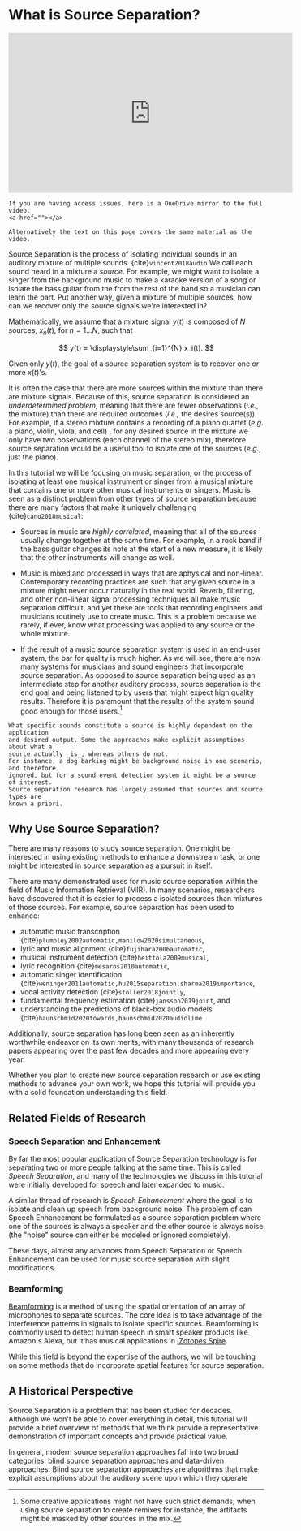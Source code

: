 What is Source Separation?
==========================

<p align="center">
<iframe width="560" height="315" src="https://www.youtube.com/embed/FTQbiNvZqaY" frameborder="0" allow="accelerometer; autoplay; encrypted-media; gyroscope; picture-in-picture" allowfullscreen></iframe>
</p>

```{dropdown} Video not working?
If you are having access issues, here is a OneDrive mirror to the full video.
<a href=""></a>

Alternatively the text on this page covers the same material as the video.
```

Source Separation is the process of isolating individual sounds in an auditory
mixture of multiple sounds. {cite}`vincent2018audio` We call each sound heard
in a mixture a _source_.
For example, we might want to isolate a singer from the background music to make
a karaoke version of a song or isolate the bass guitar from the from the rest of
the band so a musician can learn the part. Put another way, given a mixture of
multiple sources, how can we recover only the source signals we're interested in?


Mathematically, we assume that a mixture signal $y(t)$ is composed of $N$ sources, 
$x_n(t)$, for $n=1...N$, such that

$$
y(t) = \displaystyle\sum_{i=1}^{N} x_i(t).
$$

Given only $y(t)$, the goal of a source separation system is to recover one or
more $x(t)$'s. 

It is often the case that there are more sources within
the mixture than there are mixture signals. Because of this, source separation
is considered an _underdetermined problem_, meaning that there are fewer observations
(_i.e._, the mixture) than there are required outcomes (_i.e.,_ the desires
source(s)). For example, if a stereo mixture contains a recording of a piano quartet
(_e.g._ a piano, violin, viola, and cell) , for any desired source in the
mixture we only have two observations (each channel of the stereo mix),
therefore source separation would be a useful tool to isolate one of the
sources (_e.g._, just the piano).


In this tutorial we will be focusing on music separation, or the process of 
isolating at least one musical instrument or singer from a musical mixture that
contains one or more other musical instruments or singers. Music is seen as a
distinct problem from other types of source separation because there are many
factors that make it uniquely challenging {cite}`cano2018musical`:

- Sources in music are _highly correlated_, meaning that all of the sources usually 
  change together at the same time. For example, in a rock band if the bass guitar
  changes its note at the start of a new measure, it is likely that the other
  instruments will change as well.
  
- Music is mixed and processed in ways that are aphysical and non-linear. 
  Contemporary recording practices are such that any given source in a mixture
  might never occur naturally in the real world. Reverb, filtering, and other
  non-linear signal processing techniques all make music separation difficult,
  and yet these are tools that recording engineers and musicians routinely use
  to create music. This is a problem because we rarely, if ever, know what
  processing was applied to any source or the whole mixture.
  
- If the result of a music source separation system is used in an end-user system,
  the bar for quality is much higher. As we will see, there are now many systems
  for musicians and sound engineers that incorporate source separation. As opposed
  to source separation being used as an intermediate step for another auditory
  process, source separation is the end goal and being listened to by users that
  might expect high quality results. Therefore it is paramount that the results
  of the system sound good enough for those users.[^fn1]


```{note}
What specific sounds constitute a source is highly dependent on the application
and desired output. Some the approaches make explicit assumptions about what a
source actually _is_, whereas others do not. 
For instance, a dog barking might be background noise in one scenario, and therefore
ignored, but for a sound event detection system it might be a source of interest.
Source separation research has largely assumed that sources and source types are
known a priori.
```


## Why Use Source Separation?

There are many reasons to study source separation. One might be interested in
using existing methods to enhance a downstream task, or one might be interested
in source separation as a pursuit in itself. 

There are many demonstrated uses for music source separation within the field of
Music Information Retrieval (MIR). In many scenarios, researchers have discovered
that it is easier to process a isolated sources than mixtures of those sources.
For example, source separation has been used to enhance:

- automatic music transcription {cite}`plumbley2002automatic,manilow2020simultaneous`, 
- lyric and music alignment {cite}`fujihara2006automatic`, 
- musical instrument detection {cite}`heittola2009musical`, 
- lyric recognition {cite}`mesaros2010automatic`, 
- automatic singer identification {cite}`weninger2011automatic,hu2015separation,sharma2019importance`, 
- vocal activity detection {cite}`stoller2018jointly`, 
- fundamental frequency estimation {cite}`jansson2019joint`, and 
- understanding the predictions of black-box audio models. {cite}`haunschmid2020towards,haunschmid2020audiolime`

Additionally, source separation has long been seen as an inherently worthwhile
endeavor on its own merits, with many thousands of research papers appearing over
the past few decades and more appearing every year.

Whether you plan to create new source separation research or use existing methods
to advance your own work, we hope this tutorial will provide you with a solid
foundation understanding this field.

## Related Fields of Research

### Speech Separation and Enhancement
By far the most popular application of Source Separation technology is for
separating two or more people talking at the same time. This is called
_Speech Separation_, and many of the technologies we discuss in this tutorial
were initially developed for speech and later expanded to music.

A similar thread of research is _Speech
Enhancement_ where the goal is to isolate and clean up speech from background
noise. The problem of can Speech Enhancement be formulated as a source
separation problem where one of the sources is always a speaker and the other
source is always noise (the "noise" source can either be modeled or ignored
completely).

These days, almost any advances from Speech Separation or Speech Enhancement
can be used for music source separation with slight modifications.


### Beamforming

[Beamforming](https://en.wikipedia.org/wiki/Beamforming) is a method of using
the spatial orientation of an array of microphones to separate sources. The core
idea is to take advantage of the interference patterns in signals to isolate
specific sources. Beamforming is commonly used to detect human speech in smart
speaker products like Amazon's Alexa, but it has musical applications in
[iZotopes Spire](https://www.izotope.com/en/products/spire-studio.html).

While this field is beyond the expertise of the authors, we will be touching on
some methods that do incorporate spatial features for source separation.


## A Historical Perspective

Source Separation is a problem that has been studied for decades. Although we won't
be able to cover everything in detail, this tutorial will provide a brief overview
of methods that we think provide a representative demonstration of important concepts and
provide practical value.

In general, modern source separation approaches fall into two broad categories: blind
source separation approaches and data-driven approaches. Blind source separation
approaches are algorithms that make explicit assumptions about the auditory scene
upon which they operate


[^fn1]: Some creative applications might not have such strict demands; when using
 source separation to create remixes for instance, the artifacts might be masked
 by other sources in the mix.
 